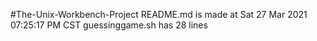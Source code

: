 #The-Unix-Workbench-Project
README.md is made at Sat 27 Mar 2021 07:25:17 PM CST
guessinggame.sh has 28 lines

